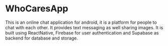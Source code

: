 # WhoCaresApp

This is an online chat application for android, it is a platform for people to chat with each other. It provides text messaging as well sharing images. It is built using ReactNative, Firebase for user authentication and Supabase as backend for database and storage.
